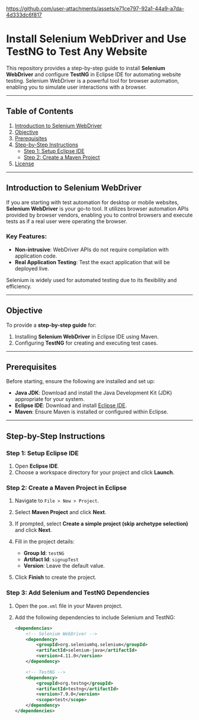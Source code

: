 
https://github.com/user-attachments/assets/e71ce797-92a1-44a9-a7da-4d333dc6f817

# Install Selenium WebDriver and Use TestNG to Test Any Website

This repository provides a step-by-step guide to install **Selenium WebDriver** and configure **TestNG** in Eclipse IDE for automating website testing. Selenium WebDriver is a powerful tool for browser automation, enabling you to simulate user interactions with a browser.

---

## Table of Contents

1. [Introduction to Selenium WebDriver](#introduction-to-selenium-webdriver)  
2. [Objective](#objective)  
3. [Prerequisites](#prerequisites)  
4. [Step-by-Step Instructions](#step-by-step-instructions)  
   - [Step 1: Setup Eclipse IDE](#step-1-setup-eclipse-ide)  
   - [Step 2: Create a Maven Project](#step-2-create-a-maven-project)  
5. [License](#license)

---

## Introduction to Selenium WebDriver

If you are starting with test automation for desktop or mobile websites, **Selenium WebDriver** is your go-to tool. It utilizes browser automation APIs provided by browser vendors, enabling you to control browsers and execute tests as if a real user were operating the browser.

### Key Features:
- **Non-intrusive**: WebDriver APIs do not require compilation with application code.
- **Real Application Testing**: Test the exact application that will be deployed live.

Selenium is widely used for automated testing due to its flexibility and efficiency.

---

## Objective

To provide a **step-by-step guide** for:
1. Installing **Selenium WebDriver** in Eclipse IDE using Maven.
2. Configuring **TestNG** for creating and executing test cases.

---

## Prerequisites

Before starting, ensure the following are installed and set up:

- **Java JDK**: Download and install the Java Development Kit (JDK) appropriate for your system.
- **Eclipse IDE**: Download and install [Eclipse IDE](https://www.eclipse.org/downloads/).
- **Maven**: Ensure Maven is installed or configured within Eclipse.

---

## Step-by-Step Instructions

### Step 1: Setup Eclipse IDE

1. Open **Eclipse IDE**.  
2. Choose a workspace directory for your project and click **Launch**.  

### Step 2: Create a Maven Project in Eclipse

1. Navigate to `File > New > Project`.  
2. Select **Maven Project** and click **Next**.  
3. If prompted, select **Create a simple project (skip archetype selection)** and click **Next**.  
4. Fill in the project details:
   - **Group Id**: `testNG`
   - **Artifact Id**: `signupTest`
   - **Version**: Leave the default value.  

5. Click **Finish** to create the project.

### Step 3: Add Selenium and TestNG Dependencies  

1. Open the `pom.xml` file in your Maven project.  
2. Add the following dependencies to include Selenium and TestNG:  

   ```xml
   <dependencies>
       <!-- Selenium WebDriver -->
       <dependency>
           <groupId>org.seleniumhq.selenium</groupId>
           <artifactId>selenium-java</artifactId>
           <version>4.11.0</version>
       </dependency>

       <!-- TestNG -->
       <dependency>
           <groupId>org.testng</groupId>
           <artifactId>testng</artifactId>
           <version>7.9.0</version>
           <scope>test</scope>
       </dependency>
   </dependencies>
